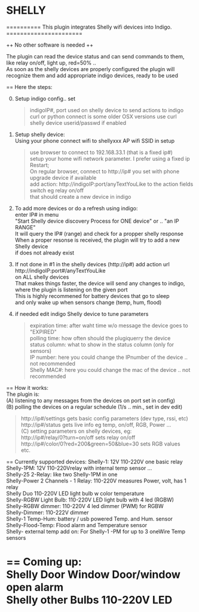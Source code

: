 # SHELLY
========== This plugin integrates Shelly wifi devices into Indigo. ======================  

 ++ No other software is needed ++  

The plugin can read the device status and can send commands to them,   
like relay on/off, light up, red=50% ..  
As soon as the shelly devices are properly configured the plugin will   
recognize them and add appropriate indigo devices, ready to be used  
  
== Here the steps:  
  
0. Setup indigo config.. set    
    > indigoIP#, port  used on shelly device to send actions to indigo   
    > curl or python connect is some older OSX versions use curl  
    > shelly device userid/passwd if enabled  

1.  Setup shelly device:  
    Using your phone connect wifi to shellyxxx AP wifi SSID in setup  
    > use browser to connect to 192.168.33.1 (that is a fixed ip#)  
    > setup your home wifi network parameter. I prefer using a fixed ip  
    > Restart;   
   On regular browser, connect to http://ip# you set with phone  
    > upgrade device if available  
    > add action: http://indigoIP:port/anyTextYouLike to the action fields  
    > switch eg relay on/off    
    > that should create a new device in indigo  
  
2.  To add more devices or do a refresh using indigo:  
    enter IP# in menu  
        "Start Shelly device discovery Process for ONE device" or .. "an IP RANGE"   
    It will query the IP# (range) and check for a propper shelly response   
    When a proper resonse is received, the plugin will try to add a new Shelly device   
     if does not already exist  

3. If not done in #1 in the shelly devices (http://ip#) add action url   
    http://indigoIP:port#/anyTextYouLike   
      on ALL shelly devices  
    That makes things faster, the device will send any changes to indigo,   
      where the plugin is listening on the given port  
    This is highly recommened for battery devices that go to sleep   
      and only wake up when sensors change (temp, hum, flood)  

4. if needed edit indigo Shelly device to tune parameters   
   > expiration time:  after waht time w/o message the device goes to "EXPIRED"   
   > polling time: how often should the plugiquerry the device  
   > status column: what to show in the status column (only for sensors)  
   > IP number: here you could change the IPnumber of the device .. not recommended  
   > Shelly MAC#: here you could change the mac of the device .. not recommended  
  
== How it works:  
The plugin is:   
(A) listening to any messages from the devices on port set in config)   
(B) polling the devices on a regular schedule (1/s .. min., set in dev edit)  
   > http://ip#/settings         gets basic config parameters (dev type, rssi, etc)  
   > http://ip#/status           gets live info eg temp, on/off, RGB, Power ...  
(C) setting parameters on shelly devices, eg:  
   > http://ip#/relay/0?turn=on/off  sets relay on/off  
   > http://ip#/color/0?red=200&green=50&blue=30  sets RGB values  
    etc.  
  
== Currently supported devices:
Shelly-1:                          12V 110-220V one basic relay  
Shelly-1PM:                        12V 110-220Vrelay with internal temp sensor ...  
Shelly-25 2-Relay:                 like two Shelly-1PM in one  
Shelly-Power 2 Channels - 1 Relay: 110-220V measures Power, volt, has 1 relay  
Shelly Duo                         110-220V LED light bulb w color temperature  
Shelly-RGBW Light Bulb:            110-220V LED light bulb with 4 led (RGBW)  
Shelly-RGBW dimmer:                110-220V 4 led dimmer (PWM) for RGBW  
Shelly-Dimmer:                     110-222V dimmer  
Shelly-1 Temp-Hum:                 battery / usb powered Temp. and Hum. sensor  
Shelly-Flood-Temp:                 Flood alarm and Temperature sensor  
Shelly- external temp add on:      For Shelly-1 -PM for up to 3 oneWire Temp sensors  
  
== Coming up:   
Shelly Door Window                 Door/window open alarm  
Shelly other Bulbs                 110-220V LED  
=========================================================================================
